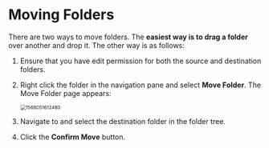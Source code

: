 [title]: # (Moving Folders)
[tags]: # (XXX)
[priority]: # (70)

# Moving Folders

There are two ways to move folders. The **easiest way is to drag a folder** over another and drop it. The other way is as follows:

1. Ensure that you have edit permission for both the source and destination folders.

1. Right click the folder in the navigation pane and select **Move Folder**. The Move Folder page appears:

   <img src="assets/1568051612480.png" alt="1568051612480" style="zoom:67%;" />

1. Navigate to and select the destination folder in the folder tree.

1. Click the **Confirm Move** button.
